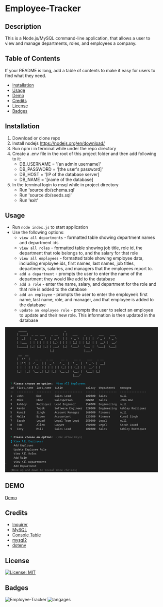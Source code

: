 # Employee-Tracker

## Description

This is a Node.js/MySQL command-line application, that allows a user to view and manage departments, roles, and employees a company.


## Table of Contents

If your README is long, add a table of contents to make it easy for users to find what they need.

- [Installation](#installation)
- [Usage](#usage)
- [Demo](#demo)
- [Credits](#credits)
- [License](#license)
- [Badges](#badges)

## Installation

1. Download or clone repo
2. Install nodejs https://nodejs.org/en/download/
3. Run npm i in terminal while under the repo directory
4. Create a .env file in the root of this project folder and then add following to it:
    - DB_USERNAME = '[an admin username]'
    - DB_PASSWORD = '[the user's password]'
    - DB_HOST = '[IP of the database server]
    - DB_NAME = '[name of the database]
5. In the terminal login to msql while in project directory 
    - Run 'source db/schema.sql'
    - Run 'source db/seeds.sql'
    - Run 'exit'
    
## Usage

* Run `node index.js` to start application
* Use the following options:
    - `view all departments` -  formatted table showing department names and department ids
    - `view all roles` -  formatted table showing job title, role id, the department that role belongs to, and the salary for that role
    - `view all employees` - formatted table showing employee data, including employee ids, first names, last names, job titles, departments, salaries, and managers that the employees report to.
    - `add a department` - prompts the user to enter the name of the department they would like add to the database
    - `add a role` - enter the name, salary, and department for the role and that role is added to the database
    - `add an employee` - prompts the user to enter the employee’s first name, last name, role, and manager, and that employee is added to the database
    - `update an employee role` - prompts the user to select an employee to update and their new role. This information is then updated in the database 

![screenshot](./assets/screenshot.png)

## DEMO

[Demo](https://drive.google.com/file/d/13cD0w_8e1PJoThb2A5CgKlVkmxcJ1ITo/view?usp=sharing)

## Credits

* [Inquirer](https://www.npmjs.com/package/inquirer)
* [MySQL](https://www.mysql.com/)
* [Console Table](https://www.npmjs.com/package/console-table)
* [mysql2](https://www.npmjs.com/package/mysql2)
* [dotenv](https://www.npmjs.com/package/dotenv)

## License

[![License: MIT](https://img.shields.io/badge/License-MIT-yellow.svg)](https://opensource.org/licenses/MIT)

## Badges

![Employee-Tracker](https://img.shields.io/github/languages/top/gnimelf/Employee-Tracker)
![langages](https://img.shields.io/github/languages/count/gnimelf/Employee-Tracker)



